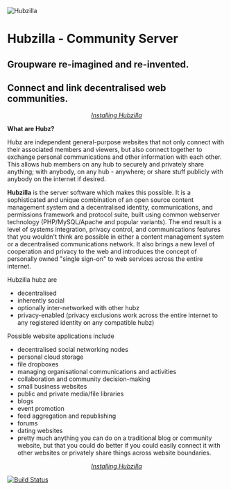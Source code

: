 ![Hubzilla](images/hubzilla-banner.png)

Hubzilla - Community Server
===========================

Groupware re-imagined and re-invented. 
--------------------------------------

Connect and link decentralised web communities. 
-----------------------------------------------

<p align="center" markdown="1">
<em><a href="https://github.com/redmatrix/hubzilla/blob/master/install/INSTALL.txt">Installing Hubzilla</a></em> 
</p>

**What are Hubz?**

Hubz are independent general-purpose websites that not only connect with their associated members and viewers, but also connect together to exchange personal communications and other information with each other.  
This allows hub members on any hub to securely and privately share anything; with anybody, on any hub - anywhere; or share stuff publicly with anybody on the internet if desired. 

**Hubzilla** is the server software which makes this possible. It is a sophisticated and unique combination of an open source content management system and a decentralised identity, communications, and permissions framework and protocol suite, built using common webserver technology (PHP/MySQL/Apache and popular variants). The end result is a level of systems integration, privacy control, and communications features that you wouldn't think are possible in either a content management system or a decentralised communications network. It also brings a new level of cooperation and privacy to the web and introduces the concept of personally owned "single sign-on" to web services across the entire internet. 

Hubzilla hubz are

* decentralised
* inherently social
* optionally inter-networked with other hubz
* privacy-enabled (privacy exclusions work across the entire internet to any registered identity on any compatible hubz)

Possible website applications include

* decentralised social networking nodes
* personal cloud storage
* file dropboxes
* managing organisational communications and activities
* collaboration and community decision-making
* small business websites
* public and private media/file libraries
* blogs
* event promotion
* feed aggregation and republishing
* forums
* dating websites
* pretty much anything you can do on a traditional blog or community website, but that you could do better if you could easily connect it with other websites or privately share things across website boundaries. 

<p align="center" markdown="1">
<em><a href="https://github.com/redmatrix/hubzilla/blob/master/install/INSTALL.txt">Installing Hubzilla</a></em> 
</p>

[![Build Status](https://travis-ci.org/redmatrix/hubzilla.svg)](https://travis-ci.org/redmatrix/hubzilla)
